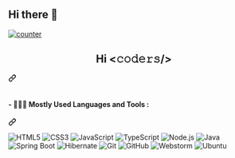 ## Hi there 👋
<article class="markdown-body entry-content container-lg f5" itemprop="text">
   <p dir="auto">
	<a target="_blank" rel="noopener noreferrer nofollow" href="https://camo.githubusercontent.com/ab0439e524f6d217655b77dd88f4ce1df4ff1f2cc26f0733a5232c9278db0961/68747470733a2f2f656e7a7569656562703367667666342e6d2e70697065647265616d2e6e6574">
	<img src="https://camo.githubusercontent.com/ab0439e524f6d217655b77dd88f4ce1df4ff1f2cc26f0733a5232c9278db0961/68747470733a2f2f656e7a7569656562703367667666342e6d2e70697065647265616d2e6e6574" alt="counter" data-canonical-src="https://enzuieebp3gfvf4.m.pipedream.net" style="max-width: 100%;"></a>
   </p>
   <div class="markdown-heading" dir="auto">
      <h1 align="center" class="heading-element" dir="auto">Hi &lt;𝚌𝚘𝚍𝚎𝚛𝚜/&gt;</h1>
      <a id="user-content-hello-𝚌𝚘𝚍𝚎𝚛𝚜" class="anchor" aria-label="Permalink: Hello <𝚌𝚘𝚍𝚎𝚛𝚜/>" href="#hello-𝚌𝚘𝚍𝚎𝚛𝚜">
         <svg class="octicon octicon-link" viewBox="0 0 16 16" version="1.1" width="16" height="16" aria-hidden="true">
            <path d="m7.775 3.275 1.25-1.25a3.5 3.5 0 1 1 4.95 4.95l-2.5 2.5a3.5 3.5 0 0 1-4.95 0 .751.751 0 0 1 .018-1.042.751.751 0 0 1 1.042-.018 1.998 1.998 0 0 0 2.83 0l2.5-2.5a2.002 2.002 0 0 0-2.83-2.83l-1.25 1.25a.751.751 0 0 1-1.042-.018.751.751 0 0 1-.018-1.042Zm-4.69 9.64a1.998 1.998 0 0 0 2.83 0l1.25-1.25a.751.751 0 0 1 1.042.018.751.751 0 0 1 .018 1.042l-1.25 1.25a3.5 3.5 0 1 1-4.95-4.95l2.5-2.5a3.5 3.5 0 0 1 4.95 0 .751.751 0 0 1-.018 1.042.751.751 0 0 1-1.042.018 1.998 1.998 0 0 0-2.83 0l-2.5 2.5a1.998 1.998 0 0 0 0 2.83Z"></path>
         </svg>
      </a>
   </div>
   <br>
   <div class="markdown-heading" dir="auto">
      <h4 class="heading-element" dir="auto">- 👨🏻&zwj;💻 Mostly Used Languages and Tools :</h4>
      <a id="user-content----mostly-used-languages-and-tools-" class="anchor" aria-label="Permalink: - 👨🏻&zwj;💻 Mostly Used Languages and Tools :" href="#---mostly-used-languages-and-tools-">
         <svg class="octicon octicon-link" viewBox="0 0 16 16" version="1.1" width="16" height="16" aria-hidden="true">
            <path d="m7.775 3.275 1.25-1.25a3.5 3.5 0 1 1 4.95 4.95l-2.5 2.5a3.5 3.5 0 0 1-4.95 0 .751.751 0 0 1 .018-1.042.751.751 0 0 1 1.042-.018 1.998 1.998 0 0 0 2.83 0l2.5-2.5a2.002 2.002 0 0 0-2.83-2.83l-1.25 1.25a.751.751 0 0 1-1.042-.018.751.751 0 0 1-.018-1.042Zm-4.69 9.64a1.998 1.998 0 0 0 2.83 0l1.25-1.25a.751.751 0 0 1 1.042.018.751.751 0 0 1 .018 1.042l-1.25 1.25a3.5 3.5 0 1 1-4.95-4.95l2.5-2.5a3.5 3.5 0 0 1 4.95 0 .751.751 0 0 1-.018 1.042.751.751 0 0 1-1.042.018 1.998 1.998 0 0 0-2.83 0l-2.5 2.5a1.998 1.998 0 0 0 0 2.83Z"></path>
         </svg>
      </a>
   </div>
   <p dir="auto">
	<img alt="HTML5" src="https://img.shields.io/badge/-HTML5-E34F26?style=flat-square&amp;logo=html5&amp;logoColor=white" style="max-width: 100%;">
      <img alt="CSS3" src="https://img.shields.io/badge/-CSS3-1572B6?style=flat-square&amp;logo=css3" style="max-width: 100%;">
      <img alt="JavaScript" src="https://img.shields.io/badge/-JavaScript-yellow?style=flat-square&amp;logo=javascript&amp;logoColor=white" style="max-width: 100%;">
      <img alt="TypeScript" src="https://img.shields.io/badge/-TypeScript-1572B6?style=flat-square&amp;logo=TypeScript&amp;logoColor=white" style="max-width: 100%;">
      <img alt="Node.js" src="https://img.shields.io/badge/-Node.js-339933?style=flat-square&amp;logo=nodedotjs&amp;logoColor=white" style="max-width: 100%;">
      <img alt="Java" src="https://img.shields.io/badge/-Java-yellow?style=flat-square&amp;logo=java&amp;logoColor=white" style="max-width: 100%;">
      <img alt="Spring Boot" src="https://img.shields.io/badge/-Spring&nbsp;Boot-blue?style=flat-square&amp;logo=java&amp;logoColor=white" style="max-width: 100%;"> 
      <img alt="Hibernate" src="https://img.shields.io/badge/-Hibernate-black?style=flat-square&amp;logo=java&amp;logoColor=white" style="max-width: 100%;">
      <img alt="Git" src="https://img.shields.io/badge/-Git-black?style=flat-square&amp;logo=git&amp;logoColor=white" style="max-width: 100%;">
      <img alt="GitHub" src="https://img.shields.io/badge/-GitHub-181717?style=flat-square&amp;logo=github&amp;logoColor=white" style="max-width: 100%;">
      <img alt="Webstorm" src="https://img.shields.io/badge/-WebStorm-black?style=flat-square&amp;logo=webstorm&amp;logoColor=white" style="max-width: 100%;">
      <img alt="Ubuntu" src="https://img.shields.io/badge/-Ubuntu-E95420?style=flat-square&amp;logo=ubuntu&amp;logoColor=white" style="max-width: 100%;">
   </p>
   <br>
   <p dir="auto"><img alt="" data-canonical-src="http://github-profile-summary-cards.vercel.app/api/cards/profile-details?username=megavue&amp;theme=solarized" style="max-width: 100%;"></p>
   <p dir="auto"><img alt="" data-canonical-src="http://github-profile-summary-cards.vercel.app/api/cards/repos-per-language?username=megavue&amp;theme=solarized" style="max-width: 100%;"></p>
   <p dir="auto"><img alt="" data-canonical-src="http://github-profile-summary-cards.vercel.app/api/cards/most-commit-language?username=megavue&amp;theme=solarized" style="max-width: 100%;"></p>
   <p dir="auto"><img alt="" data-canonical-src="http://github-profile-summary-cards.vercel.app/api/cards/stats?username=megavue&amp;theme=solarized" style="max-width: 100%;"></p>
   <p dir="auto"><img alt="" data-canonical-src="http://github-profile-summary-cards.vercel.app/api/cards/productive-time?username=megavue&amp;theme=solarized&amp;utcOffset=8" style="max-width: 100%;"></p>
</article>
<!--
**megavue/megavue** is a ✨ _special_ ✨ repository because its `README.md` (this file) appears on your GitHub profile.

Here are some ideas to get you started:

- 🔭 I’m currently working on ...
- 🌱 I’m currently learning ...
- 👯 I’m looking to collaborate on ...
- 🤔 I’m looking for help with ...
- 💬 Ask me about ...
- 📫 How to reach me: ...
- 😄 Pronouns: ...
- ⚡ Fun fact: ...
-->
